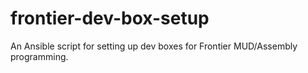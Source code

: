 # frontier-dev-box-setup
An Ansible script for setting up dev boxes for Frontier MUD/Assembly programming.
